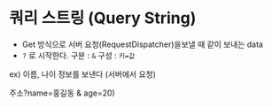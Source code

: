 # 쿼리 스트링 (Query String)

- Get 방식으로 서버 요청(RequestDispatcher)을보낼 때 같이 보내는 data
- `?` 로 시작한다.  구분 : `&` 구성 : `키=값`

ex) 이름, 나이 정보를 보낸다 (서버에서 요청)

주소?name=홍길동 & age=20)
